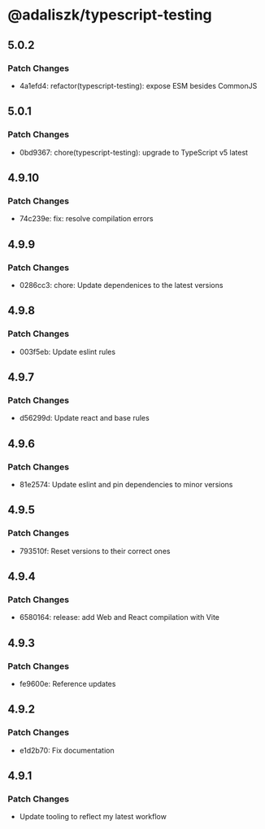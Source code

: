 # @adaliszk/typescript-testing

## 5.0.2

### Patch Changes

- 4a1efd4: refactor(typescript-testing): expose ESM besides CommonJS

## 5.0.1

### Patch Changes

- 0bd9367: chore(typescript-testing): upgrade to TypeScript v5 latest

## 4.9.10

### Patch Changes

- 74c239e: fix: resolve compilation errors

## 4.9.9

### Patch Changes

- 0286cc3: chore: Update dependenices to the latest versions

## 4.9.8

### Patch Changes

- 003f5eb: Update eslint rules

## 4.9.7

### Patch Changes

- d56299d: Update react and base rules

## 4.9.6

### Patch Changes

- 81e2574: Update eslint and pin dependencies to minor versions

## 4.9.5

### Patch Changes

- 793510f: Reset versions to their correct ones

## 4.9.4

### Patch Changes

- 6580164: release: add Web and React compilation with Vite

## 4.9.3

### Patch Changes

- fe9600e: Reference updates

## 4.9.2

### Patch Changes

- e1d2b70: Fix documentation

## 4.9.1

### Patch Changes

- Update tooling to reflect my latest workflow
